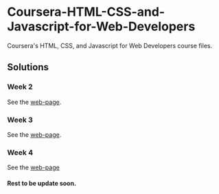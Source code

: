 # Coursera-HTML-CSS-and-Javascript-for-Web-Developers
Coursera's HTML, CSS, and Javascript for Web Developers course files.

## Solutions 
### Week 2 
See the [web-page](https://harshitruwali.github.io/Coursera-HTML-CSS-and-Javascript-for-Web-Developers/Week%202/index.html).

### Week 3
See the [web-page](https://harshitruwali.github.io/Coursera-HTML-CSS-and-Javascript-for-Web-Developers/Week%203/index.html).

### Week 4
See the [web-page](https://harshitruwali.github.io/Coursera-HTML-CSS-and-Javascript-for-Web-Developers/Week%204/index.html)

#### Rest to be update soon.
